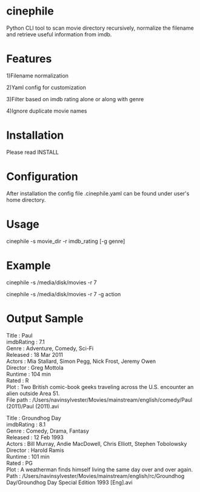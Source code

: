 cinephile
=========

Python CLI tool to scan movie directory recursively, normalize the filename and retrieve useful information from imdb.

Features
========

  1)Filename normalization

  2)Yaml config for customization

  3)Filter based on imdb rating alone or along with genre

  4)Ignore duplicate movie names

Installation
============

Please read INSTALL

Configuration
=============

After installation the config file .cinephile.yaml can be found under user's home directory.

Usage
=====

cinephile -s movie_dir -r imdb_rating [-g genre]

Example
=======

cinephile -s /media/disk/movies -r 7

cinephile -s /media/disk/movies -r 7 -g action

Output Sample
=============

Title       : Paul<br/>
imdbRating  : 7.1<br/>
Genre       : Adventure, Comedy, Sci-Fi<br/>
Released    : 18 Mar 2011<br/>
Actors      : Mia Stallard, Simon Pegg, Nick Frost, Jeremy Owen<br/>
Director    : Greg Mottola<br/>
Runtime     : 104 min<br/>
Rated       : R<br/>
Plot        : Two British comic-book geeks traveling across the U.S. encounter an alien outside Area 51.<br/>
File path   : /Users/navinsylvester/Movies/mainstream/english/comedy/Paul (2011)/Paul (2011).avi<br/>

Title       : Groundhog Day<br/>
imdbRating  : 8.1<br/>
Genre       : Comedy, Drama, Fantasy<br/>
Released    : 12 Feb 1993<br/>
Actors      : Bill Murray, Andie MacDowell, Chris Elliott, Stephen Tobolowsky<br/>
Director    : Harold Ramis<br/>
Runtime     : 101 min<br/>
Rated       : PG<br/>
Plot        : A weatherman finds himself living the same day over and over again.<br/>
Path        : /Users/navinsylvester/Movies/mainstream/english/rc/Groundhog Day/Groundhog Day Special Edition 1993 [Eng].avi<br/>